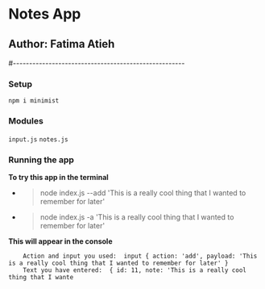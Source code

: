 # Notes App

## Author: Fatima Atieh


#-----------------------------------------------------


### Setup

```
npm i minimist
```

### Modules

`input.js`
`notes.js`


### Running the app

**To try this app in the terminal**


- > node index.js --add 'This is a really cool thing that I wanted to remember for later'


- > node index.js -a 'This is a really cool thing that I wanted to remember for later'

**This will appear in the console**

```
    Action and input you used:  input { action: 'add', payload: 'This is a really cool thing that I wanted to remember for later' }
    Text you have entered:  { id: 11, note: 'This is a really cool thing that I wante
```
